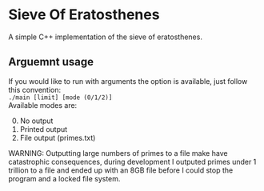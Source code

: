 # Sieve Of Eratosthenes
A simple C++ implementation of the sieve of eratosthenes.
## Arguemnt usage
If you would like to run with arguments the option is available, just follow this convention:<br />
`./main [limit] [mode (0/1/2)]`<br />
Available modes are:
<ol start="0">
  <li>No output</li>
  <li>Printed output</li>
  <li>File output (primes.txt)</li>
</ol>
WARNING: Outputting large numbers of primes to a file make have catastrophic consequences, during development I outputed primes under 1 trillion to a file and ended up with an 8GB file before I could stop the program and a locked file system.
